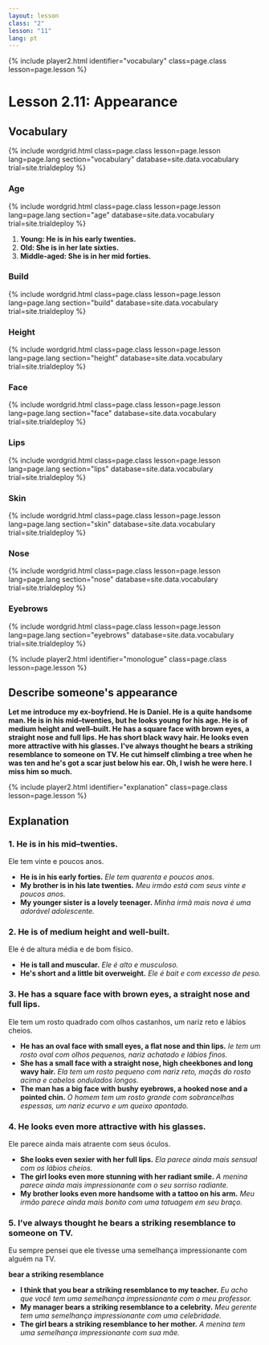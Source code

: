 ```yaml
---
layout: lesson
class: "2"
lesson: "11"
lang: pt
---
```


{% include player2.html identifier="vocabulary" class=page.class lesson=page.lesson %}
# Lesson 2.11: Appearance  


## Vocabulary

{% include wordgrid.html 
		class=page.class 
		lesson=page.lesson 
		lang=page.lang
		section="vocabulary"
		database=site.data.vocabulary 
		trial=site.trialdeploy %}


### Age

{% include wordgrid.html 
		class=page.class 
		lesson=page.lesson 
		lang=page.lang
		section="age"
		database=site.data.vocabulary 
		trial=site.trialdeploy %}


1. **Young: He is in his early twenties.**
2. **Old: She is in her late sixties.**
3. **Middle-aged: She is in her mid forties.**

### Build 

{% include wordgrid.html 
		class=page.class 
		lesson=page.lesson 
		lang=page.lang
		section="build"
		database=site.data.vocabulary 
		trial=site.trialdeploy %}



### Height 

{% include wordgrid.html 
		class=page.class 
		lesson=page.lesson 
		lang=page.lang
		section="height"
		database=site.data.vocabulary 
		trial=site.trialdeploy %}


### Face

{% include wordgrid.html 
		class=page.class 
		lesson=page.lesson 
		lang=page.lang
		section="face"
		database=site.data.vocabulary 
		trial=site.trialdeploy %}


### Lips 

{% include wordgrid.html 
		class=page.class 
		lesson=page.lesson 
		lang=page.lang
		section="lips"
		database=site.data.vocabulary 
		trial=site.trialdeploy %}



### Skin 

{% include wordgrid.html 
		class=page.class 
		lesson=page.lesson 
		lang=page.lang
		section="skin"
		database=site.data.vocabulary 
		trial=site.trialdeploy %}



### Nose 

{% include wordgrid.html 
		class=page.class 
		lesson=page.lesson 
		lang=page.lang
		section="nose"
		database=site.data.vocabulary 
		trial=site.trialdeploy %}


### Eyebrows

{% include wordgrid.html 
		class=page.class 
		lesson=page.lesson 
		lang=page.lang
		section="eyebrows"
		database=site.data.vocabulary 
		trial=site.trialdeploy %}



 


{% include player2.html identifier="monologue" class=page.class lesson=page.lesson %}
## Describe someone's appearance 

**Let me introduce my ex-boyfriend. He is Daniel. He is a quite handsome man. He is in his mid–twenties, but he looks young for his age. He is of medium height and well–built. He has a square face with brown eyes, a straight nose and full lips. He has short black wavy hair. He looks even more attractive with his glasses. I've always thought he bears a striking resemblance to someone on TV. He cut himself climbing a tree when he was ten and he's got a scar just below his ear. Oh, I wish he were here. I miss him so much.**



{% include player2.html identifier="explanation" class=page.class lesson=page.lesson %}
## Explanation


### 1. He is in his mid–twenties.

Ele tem vinte e poucos anos.

- **He is in his early forties.** *Ele tem quarenta e poucos anos.*
- **My brother is in his late twenties.** *Meu irmão está com seus vinte e poucos anos.*
- **My younger sister is a lovely teenager.** *Minha irmã mais nova é uma adorável adolescente.*


### 2. He is of medium height and well-built.

Ele é de altura média e de bom físico.

- **He is tall and muscular.** *Ele é alto e musculoso.*
- **He's short and a little bit overweight.** *Ele é bait e com excesso de peso.*

### 3. He has a square face with brown eyes, a straight nose and full lips.

Ele tem um rosto quadrado com olhos castanhos, um nariz reto e lábios cheios.

- **He has an oval face with small eyes, a flat nose and thin lips.** *le tem um rosto oval com olhos pequenos, nariz achatado e lábios finos.*
- **She has a small face with a straight nose, high cheekbones and long wavy hair.** *Ela tem um rosto pequeno com nariz reto, maçãs do rosto acima e cabelos ondulados longos.*
- **The man has a big face with bushy eyebrows, a hooked nose and a pointed chin.** *O homem tem um rosto grande com sobrancelhas espessas, um nariz ecurvo e um queixo apontado.*

### 4. He looks even more attractive with his glasses. 

Ele parece ainda mais atraente com seus óculos. 

- **She looks even sexier with her full lips.** *Ela parece ainda mais sensual com os lábios cheios.*
- **The girl looks even more stunning with her radiant smile.** *A menina parece ainda mais impressionante com o seu sorriso radiante.*
- **My brother looks even more handsome with a tattoo on his arm.** *Meu irmão parece ainda mais bonito com uma tatuagem em seu braço.*

### 5.  I’ve always thought he bears a striking resemblance to someone on TV.

Eu sempre pensei que ele tivesse uma semelhança impressionante com alguém na TV.

**bear a striking resemblance**

- **I think that you bear a striking resemblance to my teacher.** *Eu acho que você tem uma semelhança impressionante com o meu professor.*
- **My manager bears a striking resemblance to a celebrity.** *Meu gerente tem uma semelhança impressionante com uma celebridade.*
- **The girl bears a striking resemblance to her mother.** *A menina tem uma semelhança impressionante com sua mãe.*
 
